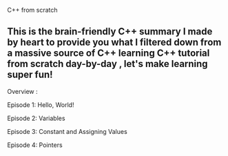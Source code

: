 C++ from scratch

This is the brain-friendly C++ summary I made by heart to provide you what I filtered down from a massive source of C++ learning
C++ tutorial from scratch day-by-day , let's make learning super fun!
--------------------------------------------------------------------

Overview :

Episode 1: Hello, World!

Episode 2: Variables

Episode 3: Constant and Assigning Values

Episode 4: Pointers
